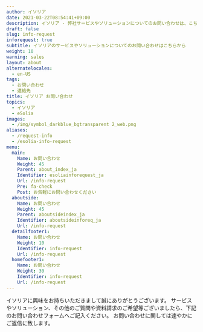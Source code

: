 ```yaml
---
author: イソリア
date: 2021-03-22T08:54:41+09:00
description: イソリア - 弊社サービスやソリューションについてのお問い合わせは、こちらのページのフォームからどうぞ
draft: false
slug: info-request
inforequest: true
subtitle: イソリアのサービスやソリューションについてのお問い合わせはこちらから
weight: 10
warning: sales
layout: about
alternatelocales:
  - en-US
tags:
  - お問い合わせ
  - 連絡先
title: イソリア お問い合わせ
topics:
  - イソリア
  - eSolia
images:
  - /img/symbol_darkblue_bgtransparent 2_web.png
aliases:
  - /request-info
  - /esolia-info-request
menu:
  main:
    Name: お問い合わせ
    Weight: 45
    Parent: about_index_ja
    Identifier: esoliainforequest_ja
    Url: /info-request
    Pre: fa-check
    Post: お気軽にお問い合わせください
  aboutside:
    Name: お問い合わせ
    Weight: 45
    Parent: aboutsideindex_ja
    Identifier: aboutsideinforeq_ja
    Url: /info-request
  detailfooter1:
    Name: お問い合わせ
    Weight: 10
    Identifier: info-request
    Url: /info-request
  homefooter1:
    Name: お問い合わせ
    Weight: 30
    Identifier: info-request
    Url: /info-request
---
```


イソリアに興味をお持ちいただきまして誠にありがとうございます。
サービスやソリューション、その他のご質問や資料請求のご希望等ございましたら、下記のお問い合わせフォームへご記入ください。
お問い合わせに関しては速やかにご返信に致します。

<p>
<script
  src="https://pro.dbflex.net/secure/embed.js"
  data-url="/wr-79586/db/15331/webtorecord.aspx?t=79586"
  data-onload="webFormLoaded">
</script>
</p>

